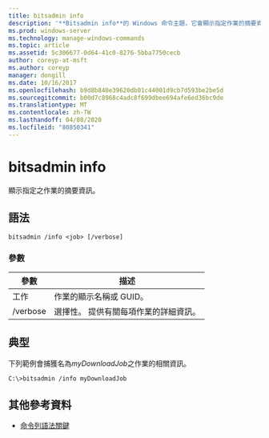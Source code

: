 ```yaml
---
title: bitsadmin info
description: '**Bitsadmin info**的 Windows 命令主題，它會顯示指定作業的摘要資訊。'
ms.prod: windows-server
ms.technology: manage-windows-commands
ms.topic: article
ms.assetid: 5c306677-0d64-41c0-8276-5bba7750cecb
author: coreyp-at-msft
ms.author: coreyp
manager: dongill
ms.date: 10/16/2017
ms.openlocfilehash: b9d8b840e39620db01c44001d9cb7d593be2be5d
ms.sourcegitcommit: b00d7c8968c4adc8f699dbee694afe6ed36bc9de
ms.translationtype: MT
ms.contentlocale: zh-TW
ms.lasthandoff: 04/08/2020
ms.locfileid: "80850341"
---
```

# <a name="bitsadmin-info"></a>bitsadmin info

顯示指定之作業的摘要資訊。

## <a name="syntax"></a>語法

```
bitsadmin /info <job> [/verbose]
```

### <a name="parameters"></a>參數

| 參數 | 描述 |
| -------------- | -------------- |
| 工作 | 作業的顯示名稱或 GUID。 |
| /verbose | 選擇性。 提供有關每項作業的詳細資訊。 |

## <a name="examples"></a><a name=BKMK_examples></a>典型

下列範例會捕獲名為*myDownloadJob*之作業的相關資訊。

```
C:\>bitsadmin /info myDownloadJob
```

## <a name="additional-references"></a>其他參考資料

- [命令列語法關鍵](command-line-syntax-key.md)